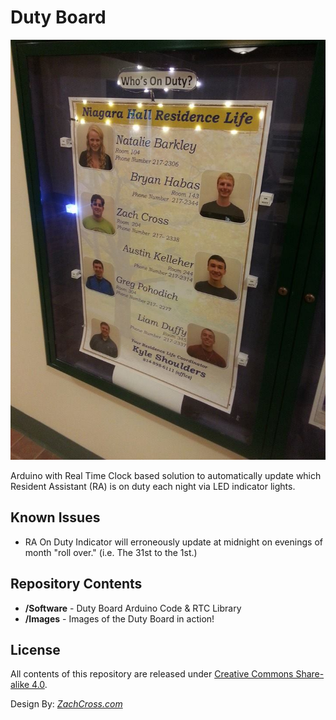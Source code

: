 Duty Board
==================


![The Duty Board "In Action"](/Images/DutyBoard.jpg?raw=true "Image of duty board in action.")

Arduino with Real Time Clock based solution to automatically update which Resident Assistant (RA) is on duty each night via LED indicator lights.


Known Issues
-------------------

* RA On Duty Indicator will erroneously update at midnight on evenings of month "roll over." (i.e. The 31st to the 1st.)


Repository Contents
-------------------

* **/Software** - Duty Board Arduino Code & RTC Library
* **/Images** - Images of the Duty Board in action!

License
-------------------

All contents of this repository are released under [Creative Commons Share-alike 4.0](http://creativecommons.org/licenses/by-sa/4.0/).

Design By: [*ZachCross.com*](https://ZachCross.com)
